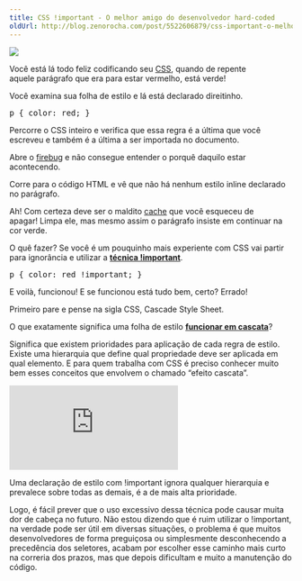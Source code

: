 ```yaml
---
title: CSS !important - O melhor amigo do desenvolvedor hard-coded
oldUrl: http://blog.zenorocha.com/post/5522606879/css-important-o-melhor-amigo-do-desenvolvedor
---
```


<p><img src="http://media.tumblr.com/tumblr_ll8mw0OwXy1qe3219.jpg"/></p>

<p>Você está lá todo feliz codificando seu <a href="http://pt.wikipedia.org/wiki/Cascading_Style_Sheets" target="_blank">CSS</a>, quando de repente aquele parágrafo que era para estar vermelho, está verde!</p>

<p>Você examina sua folha de estilo e lá está declarado direitinho.</p>

<pre class="prettyprint lang-css">p { color: red; }</pre>

<p>Percorre o CSS inteiro e verifica que essa regra é a última que você escreveu e também é a última a ser importada no documento.</p>

<p>Abre o <a href="https://addons.mozilla.org/pt-BR/firefox/addon/firebug/" target="_blank">firebug</a> e não consegue entender o porquê daquilo estar acontecendo.</p>

<!-- more -->

<p>Corre para o código HTML e vê que não há nenhum estilo inline declarado no parágrafo.</p>

<p>Ah! Com certeza deve ser o maldito <a href="http://pt.wikipedia.org/wiki/Cache" target="_blank">cache</a> que você esqueceu de apagar! Limpa ele, mas mesmo assim o parágrafo insiste em continuar na cor verde. </p>

<p>O quê fazer? Se você é um pouquinho mais experiente com CSS vai partir para ignorância e utilizar a <strong><a href="http://www.maujor.com/blog/2006/08/18/declaracao-com-important/" target="_blank">técnica&#160;!important</a></strong>.</p>

<pre class="prettyprint lang-css">p { color: red !important; }</pre>

<p>E voilà, funcionou! E se funcionou está tudo bem, certo? Errado!</p>

<p>Primeiro pare e pense na sigla CSS, Cascade Style Sheet.</p>

<p>O que exatamente significa uma folha de estilo <strong><a href="http://www.vanseodesign.com/css/css-specificity-inheritance-cascaade/" target="_blank">funcionar em cascata</a></strong>?</p>

<p>Significa que existem prioridades para aplicação de cada regra de estilo. Existe uma hierarquia que define qual propriedade deve ser aplicada em qual elemento. E para quem trabalha com CSS é preciso conhecer muito bem esses conceitos que envolvem o chamado &#8220;efeito cascata&#8221;.</p>

<div class="video-wrap">
  <iframe src="http://www.slideshare.net/slideshow/embed_code/1658158" frameborder="0" allowfullscreen="true">
  </iframe>
</div>

<p>Uma declaração de estilo com&#160;!important ignora qualquer hierarquia e prevalece sobre todas as demais, é a de mais alta prioridade. </p>

<p>Logo, é fácil prever que o uso excessivo dessa técnica pode causar muita dor de cabeça no futuro. Não estou dizendo que é ruim utilizar o&#160;!important, na verdade pode ser útil em diversas situações, o problema é que muitos desenvolvedores de forma preguiçosa ou simplesmente desconhecendo a precedência dos seletores, acabam por escolher esse caminho mais curto na correria dos prazos, mas que depois dificultam e muito a manutenção do código.</p>

